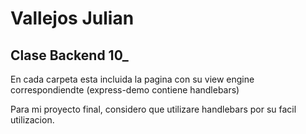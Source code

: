 # Vallejos Julian
## Clase Backend 10_
En cada carpeta esta incluida la pagina con su view engine correspondiendte
(express-demo contiene handlebars)

Para mi proyecto final, considero que utilizare handlebars por su facil utilizacion.